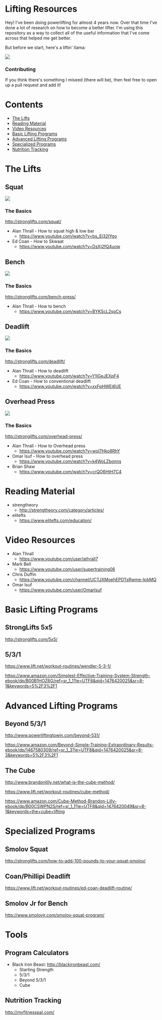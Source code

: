 # Lifting Resources

Hey! I've been doing powerlifting for almost 4 years now. Over that time I've done a lot of research on how to become a better lifter. I'm using this repository as a way to collect all of the useful information that I've come across that helped me get better.

But before we start, here's a liftin' llama:

![](https://media.giphy.com/media/3o6gb7ttGsXqohupz2/giphy.gif)

### Contributing

If you think there's something I miseed (there will be), then feel free to open up a pull request and add it!

# Contents

* [The Lifts](#the-lifts)
* [Reading Material](#reading-material)
* [Video Resources](#video-resources)
* [Basic Lifting Programs](#basic-lifting-programs)
* [Advanced Lifting Programs](#advanced-lifting-programs)
* [Specialized Programs](#specialized-programs)
* [Nutrition Tracking](#nutrition-tracking)

# The Lifts

## Squat

![](https://media.giphy.com/media/AWfeFosX36RTW/giphy.gif)

### The Basics

http://stronglifts.com/squat/

- Alan Thrall - How to squat high & low bar
  + https://www.youtube.com/watch?v=bs_Ej32IYgo
- Ed Coan - How to Skwaat
  + https://www.youtube.com/watch?v=DsXj2fQ4uow

## Bench

![](https://media.giphy.com/media/Ox658KujC4ny8/giphy.gif)

### The Basics

http://stronglifts.com/bench-press/

- Alan Thrall - How to bench
  + https://www.youtube.com/watch?v=BYKScL2sgCs

## Deadlift

![](https://media.giphy.com/media/M2qCVgOKaSNLG/giphy.gif)

### The Basics

http://stronglifts.com/deadlift/

- Alan Thrall - How to deadlift
  + https://www.youtube.com/watch?v=Y1IGeJEXpF4
- Ed Coan - How to conventional deadlift
  + https://www.youtube.com/watch?v=xxFpHWEi6UE

## Overhead Press

![](http://i.imgur.com/GoYFIr5.gif)

### The Basics

http://stronglifts.com/overhead-press/

- Alan Thrall - How to Overhead press
  + https://www.youtube.com/watch?v=wol7Hko8RhY
- Omar Isuf - How to overhead press
  + https://www.youtube.com/watch?v=k4WoLZbonns
- Brian Shaw
  + https://www.youtube.com/watch?v=crQO6HtH7C4

# Reading Material

- strengtheory
  + http://strengtheory.com/category/articles/
- elitefts
  + https://www.elitefts.com/education/

# Video Resources

- Alan Thrall
  + https://www.youtube.com/user/athrall7
- Mark Bell
  + https://www.youtube.com/user/supertraining06
- Chris Duffin
  + https://www.youtube.com/channel/UCTJXMoehEPDTsRwme-IpbMQ
- Omar Isuf
  + https://www.youtube.com/user/OmarIsuf

# Basic Lifting Programs

## StrongLifts 5x5

http://stronglifts.com/5x5/

## 5/3/1

https://www.lift.net/workout-routines/wendler-5-3-1/

https://www.amazon.com/Simplest-Effective-Training-System-Strength-ebook/dp/B00B1HOZ6G/ref=sr_1_1?ie=UTF8&qid=1476420025&sr=8-1&keywords=5%2F3%2F1

# Advanced Lifting Programs

## Beyond 5/3/1

http://www.powerliftingtowin.com/beyond-531/

https://www.amazon.com/Beyond-Simple-Training-Extraordinary-Results-ebook/dp/1467580309/ref=sr_1_3?ie=UTF8&qid=1476420025&sr=8-3&keywords=5%2F3%2F1

## The Cube

http://www.brandonlilly.net/what-is-the-cube-method/

https://www.lift.net/workout-routines/cube-method/

https://www.amazon.com/Cube-Method-Brandon-Lilly-ebook/dp/B00CSWPN2S/ref=sr_1_1?ie=UTF8&qid=1476420049&sr=8-1&keywords=the+cube+lifting

# Specialized Programs

## Smolov Squat

http://stronglifts.com/how-to-add-100-pounds-to-your-squat-smolov/

## Coan/Phillipi Deadlift

https://www.lift.net/workout-routines/ed-coan-deadlift-routine/

## Smolov Jr for Bench

http://www.smolovjr.com/smolov-squat-program/

# Tools

## Program Calculators

- Black Iron Beast: http://blackironbeast.com/
  + Starting Strength
  + 5/3/1
  + Beyond 5/3/1
  + Cube

## Nutrition Tracking

http://myfitnesspal.com/
